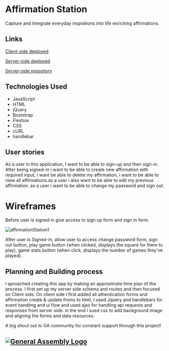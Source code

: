 
# Affirmation Station
Capture and Integrate everyday inspiations into life enriching affirmations. 

## Links
[Client-side deployed](https://neuroplastic1.github.io/affirmationStationClient/)

[Server-side deployed](https://salty-anchorage-82122.herokuapp.com/)

[Server-side repository](https://github.com/Neuroplastic1/affirmationStationServer)

## Technologies Used
- JavaScript 
- HTML
- jQuery
- Bootstrap 
- Flexbox 
- CSS 
- cURL
- handlebar

## User stories
As a user in this application, I want to be able to sign-up and then sign-in. After being signed-in i want to be able to create new affirmation with required input, i want be able to delete my affirmation, i want to be able to view all affirmations.as a user i also want to be able to edit my previous affirmation. as a user i want to be able to change my password and sign out.
# Wireframes
Before user is signed in give access to sign up form and sign in form.


![affirmationStation1](https://user-images.githubusercontent.com/64027495/119909683-7f927f80-bf23-11eb-90c0-6670fe37eb7d.png)



After user is Signed-in, allow user to access change password form, sign out button, play game button (when clicked, displays the square for them to play), game stats button (when click, displays the number of games they’ve played).
## Planning and Building process 

I aproached creating this app by making an approximate time plan of the process. I first set up my server side schema and routes and then focused on Client side. On client side I first added all athentication forms and affirmation create & update froms to html, I used Jquery and handlebars for event handling and ui flow and used ajax for handling api requests and responses from server side. in the end i sued css to add background image and aligning the forms and data resources.


A big shout out to GA community for constant support through this project!

## [![General Assembly Logo](https://camo.githubusercontent.com/1a91b05b8f4d44b5bbfb83abac2b0996d8e26c92/687474703a2f2f692e696d6775722e636f6d2f6b6538555354712e706e67)](https://generalassemb.ly/education/web-development-immersive)

